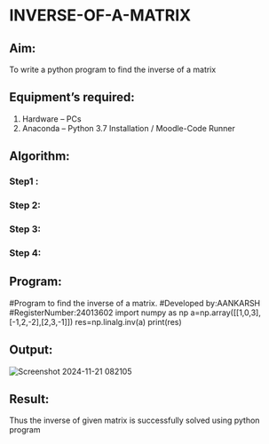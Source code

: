 # INVERSE-OF-A-MATRIX
## Aim:
To write a python program to find the inverse of a matrix
## Equipment’s required:
1. 	Hardware – PCs
2. 	Anaconda – Python 3.7 Installation / Moodle-Code Runner
## Algorithm:
### Step1 : 
### Step 2: 
### Step 3: 
### Step 4: 

## Program:
#Program to find the inverse of a matrix.
#Developed by:AANKARSH
#RegisterNumber:24013602
import numpy as np
a=np.array([[1,0,3],[-1,2,-2],[2,3,-1]])
res=np.linalg.inv(a)
print(res)
## Output:
![Screenshot 2024-11-21 082105](https://github.com/user-attachments/assets/b418cd73-ae56-4cf8-a7cf-8eed5ea122dc)
## Result:
Thus the inverse of given matrix is successfully solved using python program

